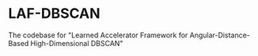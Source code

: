# LAF-DBSCAN
The codebase for "Learned Accelerator Framework for Angular-Distance-Based High-Dimensional DBSCAN"
